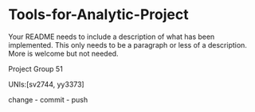 # Tools-for-Analytic-Project

Your README needs to include a description of what has been implemented. This only needs to be a paragraph or less of a description. More is welcome but not needed.

Project Group 51

UNIs:[sv2744, yy3373]


change - commit - push
